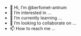 - 👋 Hi, I’m @berfomet-antrum
- 👀 I’m interested in ...
- 🌱 I’m currently learning ...
- 💞️ I’m looking to collaborate on ...
- 📫 How to reach me ...

<!---
berfomet-antrum/berfomet-antrum is a ✨ special ✨ repository because its `README.md` (this file) appears on your GitHub profile.
You can click the Preview link to take a look at your changes.
--->
